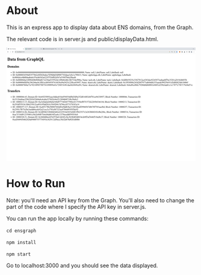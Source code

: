 # About

This is an express app to display data about ENS domains, from the Graph.

The relevant code is in server.js and public/displayData.html.

![screen output](ens_graph.png)

# How to Run

Note: you'll need an API key from the Graph. You'll also need to change the part of the code where I specify the API key in server.js.

You can run the app locally by running these commands:

`cd ensgraph`

`npm install`

`npm start`

Go to localhost:3000 and you should see the data displayed.
